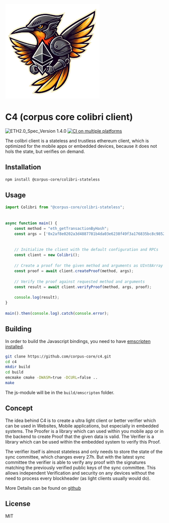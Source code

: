 

<img src="c4_logo.png" alt="C4 Logo" width="300"/>

# C4 (corpus core colibri client)

![ETH2.0_Spec_Version 1.4.0](https://img.shields.io/badge/ETH2.0_Spec_Version-1.4.0-2e86c1.svg)
[![CI on multiple platforms](https://github.com/corpus-core/c4/actions/workflows/cmake-multi-platform.yml/badge.svg)](https://github.com/corpus-core/c4/actions/workflows/cmake-multi-platform.yml)

The colibri client is a stateless and trustless ethereum client, which is optimized for the mobile apps or embedded devices, because it does not hols the state, but verifies on demand. 

## Installation

```sh
npm install @corpus-core/colibri-stateless
```

## Usage

```js
import Colibri from "@corpus-core/colibri-stateless";


async function main() {
    const method = "eth_getTransactionByHash";
    const args = ['0x2af8e0202a3d4887781b4da03e6238f49f3a176835bc8c98525768d43af4aa24'];


    // Initialize the client with the default configuration and RPCs
    const client = new Colibri();

    // Create a proof for the given method and arguments as UInt8Array
    const proof = await client.createProof(method, args);

    // Verify the proof against requested method and arguments
    const result = await client.verifyProof(method, args, proof);

    console.log(result);
}

main().then(console.log).catch(console.error);

```

## Building

In order to build the Javascript bindings, you need to have [emscripten installed](https://emscripten.org/docs/getting_started/downloads.html). 

```sh
git clone https://github.com/corpus-core/c4.git
cd c4
mkdir build
cd build
emcmake cmake -DWASM=true -DCURL=false ..
make
```
The js-module will be in the `build/emscripten` folder.

## Concept

The idea behind C4 is to create a ultra light client or better verifier which can be used in Websites, Mobile applications, but especially in embedded systems. The Proofer is a library which can used within you mobile app or in the backend to create Proof that the given data is valid. The Verifier is a library which can be used within the embedded system to verify this Proof.

The verifier itself is almost stateless and only needs to store the state of the sync committee, which changes every 27h. But with the latest sync committee the verifier is able to verify any proof with the signatures matching the previously verified public keys of the sync committee.
This allows independent Verification and security on any devices without the need to process every blockheader (as light clients usually would do).

More Details can be found on [github](https://github.com/corpus-core/c4)

## License

MIT